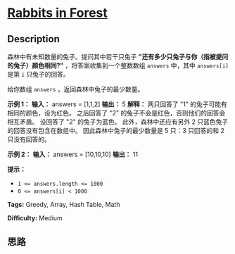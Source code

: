 # [Rabbits in Forest][title]

## Description

森林中有未知数量的兔子。提问其中若干只兔子 **"还有多少只兔子与你（指被提问的兔子）颜色相同?"** ，将答案收集到一个整数数组 `answers`
中，其中 `answers[i]` 是第 `i` 只兔子的回答。

给你数组 `answers` ，返回森林中兔子的最少数量。



**示例 1：**
            **输入：** answers = [1,1,2]    **输出：** 5    **解释：**    两只回答了 "1" 的兔子可能有相同的颜色，设为红色。     之后回答了 "2" 的兔子不会是红色，否则他们的回答会相互矛盾。    设回答了 "2" 的兔子为蓝色。     此外，森林中还应有另外 2 只蓝色兔子的回答没有包含在数组中。     因此森林中兔子的最少数量是 5 只：3 只回答的和 2 只没有回答的。    

**示例 2：**
            **输入：** answers = [10,10,10]    **输出：** 11    



**提示：**

  * `1 <= answers.length <= 1000`
  * `0 <= answers[i] < 1000`


**Tags:** Greedy, Array, Hash Table, Math

**Difficulty:** Medium

## 思路

[title]: https://leetcode-cn.com/problems/rabbits-in-forest
